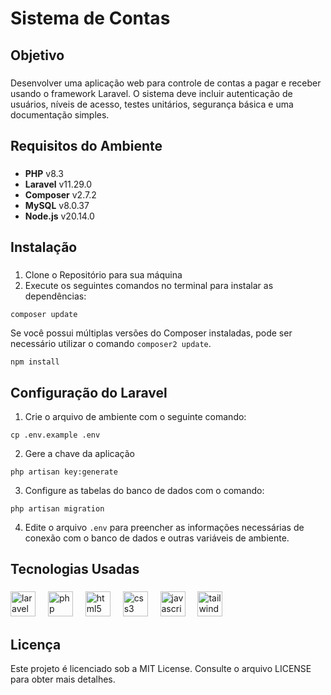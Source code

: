 # Sistema de Contas

###

## Objetivo

###

Desenvolver uma aplicação web para controle de contas a pagar e receber usando o framework Laravel. O sistema deve incluir autenticação de usuários, níveis de acesso, testes unitários, segurança básica e uma documentação simples.

###

## Requisitos do Ambiente

###

- **PHP** v8.3
- **Laravel** v11.29.0
- **Composer** v2.7.2
- **MySQL** v8.0.37
- **Node.js** v20.14.0

###

## Instalação

###

1. Clone o Repositório para sua máquina
2. Execute os seguintes comandos no terminal para instalar as dependências:

```
composer update
```
Se você possui múltiplas versões do Composer instaladas, pode ser necessário utilizar o comando `composer2 update`.
```
npm install
```

## Configuração do Laravel
1. Crie o arquivo de ambiente com o seguinte comando:
```
cp .env.example .env
```
2. Gere a chave da aplicação
```
php artisan key:generate
```
3. Configure as tabelas do banco de dados com o comando:
```
php artisan migration
```
4. Edite o arquivo `.env` para preencher as informações necessárias de conexão com o banco de dados e outras variáveis de ambiente.

## Tecnologias Usadas

###

<div align="left">
  <img src="https://cdn.jsdelivr.net/gh/devicons/devicon/icons/laravel/laravel-original.svg" height="40" alt="laravel logo"  />
  <img width="12" />
  <img src="https://cdn.jsdelivr.net/gh/devicons/devicon/icons/php/php-original.svg" height="40" alt="php logo"  />
  <img width="12" />
  <img src="https://cdn.jsdelivr.net/gh/devicons/devicon/icons/html5/html5-original.svg" height="40" alt="html5 logo"  />
  <img width="12" />
  <img src="https://cdn.jsdelivr.net/gh/devicons/devicon/icons/css3/css3-original.svg" height="40" alt="css3 logo"  />
  <img width="12" />
  <img src="https://cdn.jsdelivr.net/gh/devicons/devicon/icons/javascript/javascript-original.svg" height="40" alt="javascript logo"  />
  <img width="12" />
  <img src="https://cdn.jsdelivr.net/gh/devicons/devicon/icons/tailwindcss/tailwindcss-original-wordmark.svg" height="40" alt="tailwindcss logo"  />
</div>

###

## Licença
Este projeto é licenciado sob a MIT License. Consulte o arquivo LICENSE para obter mais detalhes.